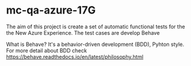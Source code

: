 # mc-qa-azure-17G
The aim of this project is create a set of automatic functional tests for the the New Azure Experience.
The test cases are develop Behave

What is Behave?
It's a behavior-driven development (BDD), Pyhton style. For more detail about BDD check https://behave.readthedocs.io/en/latest/philosophy.html
